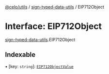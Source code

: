 [@celo/utils](../README.md) / [sign-typed-data-utils](../modules/sign_typed_data_utils.md) / EIP712Object

# Interface: EIP712Object

[sign-typed-data-utils](../modules/sign_typed_data_utils.md).EIP712Object

## Indexable

▪ [key: `string`]: [`EIP712ObjectValue`](../modules/sign_typed_data_utils.md#eip712objectvalue)
